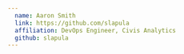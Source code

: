 ```yaml
---
  name: Aaron Smith
  link: https://github.com/slapula
  affiliation: DevOps Engineer, Civis Analytics 
  github: slapula
---
```

